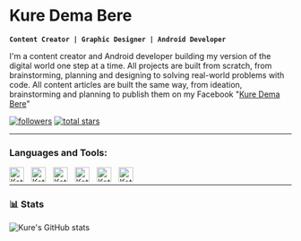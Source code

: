 # Kure Dema Bere

**`Content Creator | Graphic Designer | Android Developer`**

I'm a content creator and Android developer building my version of the digital world one step at a time.
All projects are built from scratch, from brainstorming, planning and designing to solving real-world problems with code.
All content articles are built the same way, from ideation, brainstorming and planning to publish them on my Facebook "[Kure Dema Bere](https://www.facebook.com/kuredema7)"
<p>
  <a href="https://github.com/Kuredema7?tab=followers">
         <img alt="followers" title="Follow me on Github" src="https://custom-icon-badges.demolab.com/github/followers/Kuredema7?color=236ad3&labelColor=1155ba&style=for-the-badge&logo=person-add&label=Follow&logoColor=white"/></a>
  <a href="https://github.com/Kuredema7?tab=repositories&sort=stargazers">
         <img alt="total stars" title="Total stars on GitHub" src="https://custom-icon-badges.demolab.com/github/stars/Kuredema7?color=55960c&style=for-the-badge&labelColor=488207&logo=star"/></a>
</p>

---

### Languages and Tools:

<img align="left" alt="Kotlin" width="26px" src="https://cdn.jsdelivr.net/gh/devicons/devicon/icons/kotlin/kotlin-original.svg" style="padding-right:10px;" />
<img align="left" alt="Kotlin" width="26px" src="https://cdn.jsdelivr.net/gh/devicons/devicon/icons/jetpackcompose/jetpackcompose-original.svg" style="padding-right:10px;" />
<img align="left" alt="Kotlin" width="26px" src="https://cdn.jsdelivr.net/gh/devicons/devicon/icons/androidstudio/androidstudio-original.svg" style="padding-right:10px;" />
<img align="left" alt="Kotlin" width="26px" src="https://cdn.jsdelivr.net/gh/devicons/devicon/icons/figma/figma-original.svg" style="padding-right:10px;" />
<img align="left" alt="Kotlin" width="26px" src="https://cdn.jsdelivr.net/gh/devicons/devicon/icons/intellij/intellij-original.svg" style="padding-right:10px;" />
<img align="left" alt="Kotlin" width="26px" src="https://cdn.jsdelivr.net/gh/devicons/devicon/icons/linux/linux-original.svg" style="padding-right:10px;" />
<br/>

---

### 📊 Stats

![Kure's GitHub stats](https://github-readme-stats.vercel.app/api?username=kuredema7&show_icons=true&theme=nord)
